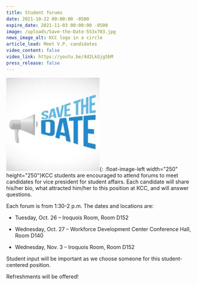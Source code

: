 ```yaml
---
title: Student forums
date: 2021-10-22 00:00:00 -0500
expire_date: 2021-11-03 00:00:00 -0500
image: /uploads/Save-the-Date-553x703.jpg
news_image_alt: KCC logo in a circle
article_lead: Meet V.P. candidates
video_content: false
video_link: https://youtu.be/4d2LkGjg5bM
press_release: false
---
```

![](/uploads/2021/save-the-date-250x250.jpg){: .float-image-left width="250" height="250"}KCC students are encouraged to attend forums to meet candidates for vice president for student affairs. Each candidate will share his/her bio, what attracted him/her to this position at KCC, and will answer questions.

<div><div><p>Each forum is from 1:30-2 p.m. The dates and locations are:</p><ul><li><p>Tuesday, Oct. 26 &ndash; Iroquois Room, Room D152</p></li><li><p>Wednesday, Oct. 27 &ndash; Workforce Development Center Conference Hall, Room D140</p></li><li><p>Wednesday, Nov. 3 &ndash; Iroquois Room, Room D152</p></li></ul><p>Student input will be important as we choose someone for this student-centered position.</p><p>Refreshments will be offered!</p></div></div>
